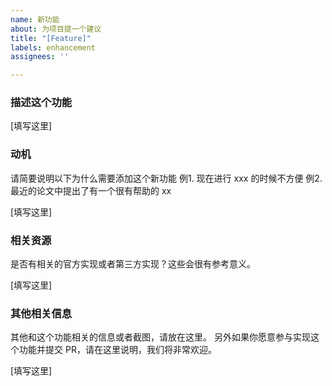 ```yaml
---
name: 新功能
about: 为项目提一个建议
title: "[Feature]"
labels: enhancement
assignees: ''

---
```


### 描述这个功能

[填写这里]

### 动机
请简要说明以下为什么需要添加这个新功能
例1. 现在进行 xxx 的时候不方便
例2. 最近的论文中提出了有一个很有帮助的 xx

[填写这里]

### 相关资源
是否有相关的官方实现或者第三方实现？这些会很有参考意义。

[填写这里]

### 其他相关信息
其他和这个功能相关的信息或者截图，请放在这里。
另外如果你愿意参与实现这个功能并提交 PR，请在这里说明，我们将非常欢迎。

[填写这里]
